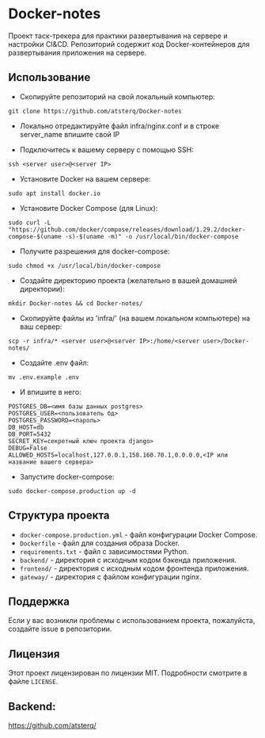 # Docker-notes

Проект таск-трекера для практики развертывания на сервере и настройки CI&CD. Репозиторий содержит код Docker-контейнеров для развертывания приложения на сервере. 

## Использование

- Скопируйте репозиторий на свой локальный компьютер:

```
git clone https://github.com/atsterq/Docker-notes
```

- Локально отредактируйте файл infra/nginx.conf и в строке server_name впишите свой IP

- Подключитесь к вашему серверу с помощью SSH:
```
ssh <server user>@<server IP>
```

- Установите Docker на вашем сервере:
```
sudo apt install docker.io
```

- Установите Docker Compose (для Linux):
```
sudo curl -L "https://github.com/docker/compose/releases/download/1.29.2/docker-compose-$(uname -s)-$(uname -m)" -o /usr/local/bin/docker-compose
```

- Получите разрешения для docker-compose:
```
sudo chmod +x /usr/local/bin/docker-compose
```

- Создайте директорию проекта (желательно в вашей домашней директории):
```
mkdir Docker-notes && cd Docker-notes/
```

- Скопируйте файлы из 'infra/' (на вашем локальном компьютере) на ваш сервер:
```
scp -r infra/* <server user>@<server IP>:/home/<server user>/Docker-notes/
```

- Cоздайте .env файл:
```
mv .env.example .env
```

- И впишите в него:
```
POSTGRES_DB=<имя базы данных postgres>
POSTGRES_USER=<пользователь бд>
POSTGRES_PASSWORD=<пароль>
DB_HOST=db
DB_PORT=5432
SECRET_KEY=секретный ключ проекта django>
DEBUG=False
ALLOWED_HOSTS=localhost,127.0.0.1,158.160.70.1,0.0.0.0,<IP или название вашего сервера>
```

- Запустите docker-compose:
```
sudo docker-compose.production up -d
```

## Структура проекта

- `docker-compose.production.yml` - файл конфигурации Docker Compose.
- `Dockerfile` - файл для создания образа Docker.
- `requirements.txt` - файл с зависимостями Python.
- `backend/` - директория с исходным кодом бэкенда приложения.
- `frontend/` - директория с исходным кодом фронтенда приложения.
- `gateway/` - директория с файлом конфигурации nginx.

## Поддержка

Если у вас возникли проблемы с использованием проекта, пожалуйста, создайте issue в репозитории. 

## Лицензия

Этот проект лицензирован по лицензии MIT. Подробности смотрите в файле `LICENSE`.

## Backend:
https://github.com/atsterq/
